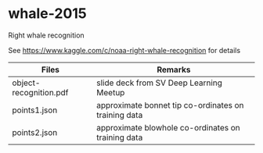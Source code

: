 # whale-2015
Right whale recognition

See https://www.kaggle.com/c/noaa-right-whale-recognition for details

| Files                  | Remarks                                               |
|------------------------|-------------------------------------------------------|
|object-recognition.pdf  | slide deck from SV Deep Learning Meetup               |
|points1.json            | approximate bonnet tip co-ordinates on training data  |
|points2.json            | approximate blowhole co-ordinates on training data    |
